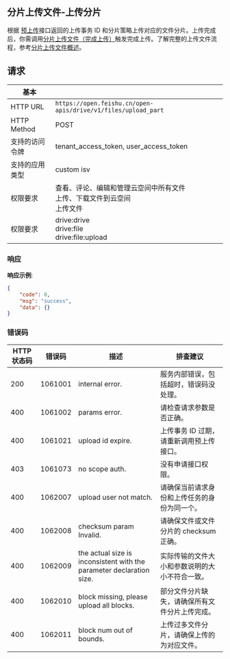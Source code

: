 ## 分片上传文件-上传分片

根据 [预上传](/ssl:ttdoc/uAjLw4CM/ukTMukTMukTM/reference/drive-v1/file/upload_prepare)接口返回的上传事务 ID 和分片策略上传对应的文件分片。上传完成后，你需调用[分片上传文件（完成上传）](/ssl:ttdoc/uAjLw4CM/ukTMukTMukTM/reference/drive-v1/file/upload_finish)触发完成上传。了解完整的上传文件流程，参考[分片上传文件概述](/ssl:ttdoc/uAjLw4CM/ukTMukTMukTM/reference/drive-v1/file/multipart-upload-file-/introduction)。

## 请求

| 基本 | |
| --- | --- |
| HTTP URL | `https://open.feishu.cn/open-apis/drive/v1/files/upload_part` |
| HTTP Method | POST |
| 支持的访问令牌 | tenant_access_token, user_access_token |
| 支持的应用类型 | custom  isv |
| 权限要求 | 查看、评论、编辑和管理云空间中所有文件 <br> 上传、下载文件到云空间 <br> 上传文件 |
| 权限要求 | drive:drive <br> drive:file <br> drive:file:upload |

### 响应

**响应示例**:

```json
{
    "code": 0,
    "msg": "success",
    "data": {}
}
```

### 错误码

| HTTP状态码 | 错误码 | 描述 | 排查建议 |
| ---------- | ------ | ---- | -------- |
| 200 | 1061001 | internal error. | 服务内部错误，包括超时，错误码没处理。 |
| 400 | 1061002 | params error. | 请检查请求参数是否正确。 |
| 400 | 1061021 | upload id expire. | 上传事务 ID 过期，请重新调用预上传接口。 |
| 403 | 1061073 | no scope auth. | 没有申请接口权限。 |
| 400 | 1062007 | upload user not match. | 请确保当前请求身份和上传任务的身份为同一个。 |
| 400 | 1062008 | checksum param Invalid. | 请确保文件或文件分片的 checksum 正确。 |
| 400 | 1062009 | the actual size is inconsistent with the parameter declaration size. | 实际传输的文件大小和参数说明的大小不符合一致。 |
| 400 | 1062010 | block missing, please upload all blocks. | 部分文件分片缺失，请确保所有文件分片上传完成。 |
| 400 | 1062011 | block num out of bounds. | 上传过多文件分片，请确保上传的为对应文件。 |

